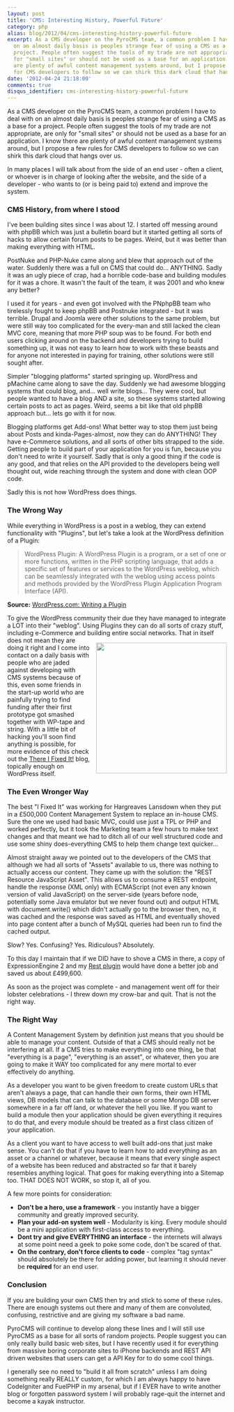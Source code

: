 ```yaml
---
layout: post
title: 'CMS: Interesting History, Powerful Future'
category: php
alias: blog/2012/04/cms-interesting-history-powerful-future
excerpt: As a CMS developer on the PyroCMS team, a common problem I have to deal with
  on an almost daily basis is peoples strange fear of using a CMS as a base for a
  project. People often suggest the tools of my trade are not appropriate, are only
  for "small sites" or should not be used as a base for an application. I know there
  are plenty of awful content management systems around, but I propose a few rules
  for CMS developers to follow so we can shirk this dark cloud that hangs over us.
date: '2012-04-24 21:18:00'
comments: true
disqus_identifier: cms-interesting-history-powerful-future
---
```


As a CMS developer on the PyroCMS team, a common problem I have to deal with on an almost daily basis is peoples strange fear of using a CMS as a base for a project. People often suggest the tools of my trade are not appropriate, are only for "small sites" or should not be used as a base for an application. I know there are plenty of awful content management systems around, but I propose a few rules for CMS developers to follow so we can shirk this dark cloud that hangs over us.

In many places I will talk about from the side of an end user - often a client, or whoever is in charge of looking after the website, and the side of a developer - who wants to (or is being paid to) extend and improve the system.

### CMS History, from where I stood

I've been building sites since I was about 12. I started off messing around with phpBB which was just a bulletin board but it started getting all sorts of hacks to allow certain forum posts to be pages. Weird, but it was better than making everything with HTML.

PostNuke and PHP-Nuke came along and blew that approach out of the water. Suddenly there was a full on CMS that could do... ANYTHING. Sadly it was an ugly piece of crap, had a horrible code-base and building modules for it was a chore. It wasn't the fault of the team, it was 2001 and who knew any better?

I used it for years - and even got involved with the PNphpBB team who tirelessly fought to keep phpBB and Postnuke integrated - but it was terrible. Drupal and Joomla were other solutions to the same problem, but were still way too complicated for the every-man and still lacked the clean MVC core, meaning that more PHP soup was to be found. For both end users clicking around on the backend and developers trying to build something up, it was not easy to learn how to work with these beasts and for anyone not interested in paying for training, other solutions were still sought after.

Simpler "blogging platforms" started springing up. WordPress and pMachine came along to save the day. Suddenly we had awesome blogging systems that could blog, and... well write blogs... They were cool, but people wanted to have a blog AND a site, so these systems started allowing certain posts to act as pages. Weird, seems a bit like that old phpBB approach but... lets go with it for now.

Blogging platforms get Add-ons! What better way to stop them just being about Posts and kinda-Pages-almost, now they can do ANYTHING! They have e-Commerce solutions, and all sorts of other bits strapped to the side. Getting people to build part of your application for you is fun, because you don't need to write it yourself. Sadly that is only a good thing if the code is any good, and that relies on the API provided to the developers being well thought out, wide reaching through the system and done with clean OOP code.

Sadly this is not how WordPress does things.

### The Wrong Way

While everything in WordPress is a post in a weblog, they can extend functionality with "Plugins", but let's take a look at the WordPress definition of a Plugin:

> WordPress Plugin: A WordPress Plugin is a program, or a set of one or more functions, written in the PHP scripting language, that adds a specific set of features or services to the WordPress weblog, which can be seamlessly integrated with the weblog using access points and methods provided by the WordPress Plugin Application Program Interface (API).

__Source:__ [WordPress.com: Writing a Plugin](https://codex.wordpress.org/Writing_a_Plugin)

To give the WordPress community their due they have managed to integrate a LOT into their "weblog". Using Plugins they can do all sorts of crazy stuff, including e-Commerce and building entire social networks. <img src="http://thereifixedit.files.wordpress.com/2009/06/tifi-redneckhouseboater.jpg" style="float:right; width: 300px; margin: 1em 0 0 1em;" />That in itself does not mean they are doing it right and I come into contact on a daily basis with people who are jaded against developing with CMS systems because of this, even some friends in the start-up world who are painfully trying to find funding after their first prototype got smashed together with WP-tape and string. With a little bit of hacking you'll soon find anything is possible, for more evidence of this check out the [There I Fixed It!](http://thereifixedit.failblog.org/) blog, topically enough on WordPress itself.

### The Even Wronger Way

The best "I Fixed It" was working for Hargreaves Lansdown when they put in a £500,000 Content Management System to replace an in-house CMS. Sure the one we used had basic MVC, could use just a TPL or PHP and worked perfectly, but it took the Marketing team a few hours to make text changes and that meant we had to ditch all of our well structured code and use some shiny does-everything CMS to help them change text quicker...

Almost straight away we pointed out to the developers of the CMS that although we had all sorts of "Assets" available to us, there was nothing to actually access our content. They came up with the solution: the "REST Resource JavaScript Asset". This allows us to consume a REST endpoint, handle the response (XML only) with ECMAScript (not even any known version of valid JavaScript) on the server-side (years before node, potentially some Java emulator but we never found out) and output HTML with document.write() which didn't actually go to the browser then, no, it was cached and the response was saved as HTML and eventually shoved into page content after a bunch of MySQL queries had been run to find the cached output.

Slow? Yes.
Confusing? Yes.
Ridiculous? Absolutely.

To this day I maintain that if we DID have to shove a CMS in there, a copy of ExpressionEngine 2 and my [Rest plugin](http://devot-ee.com/add-ons/rest) would have done a better job and saved us about £499,600.

As soon as the project was complete - and management went off for their lobster celebrations - I threw down my crow-bar and quit. That is not the right way.

### The Right Way

A Content Management System by definition just means that you should be able to manage your content. Outside of that a CMS should really not be interfering at all. If a CMS tries to make everything into one thing, be that "everything is a page", "everything is an asset", or whatever, then you are going to make it WAY too complicated for any mere mortal to ever effectively do anything. 

As a developer you want to be given freedom to create custom URLs that aren't always a page, that can handle their own forms, their own HTML views, DB models that can talk to the database or some Mongo DB server somewhere in a far off land, or whatever the hell you like. If you want to build a module then your application should be given everything it requires to do that, and every module should be treated as a first class citizen of your application.

As a client you want to have access to well built add-ons that just make sense. You can't do that if you have to learn how to add everything as an asset or a channel or whatever, because it means that every single aspect of a website has been reduced and abstracted so far that it barely resembles anything logical. That goes for making everything into a Sitemap too. THAT DOES NOT WORK, so stop it, all of you.

A few more points for consideration:

* __Don't be a hero, use a framework__ - you instantly have a bigger community and greatly improved security.
* __Plan your add-on system well__ - Modularity is king. Every module should be a mini application with first-class access to everything.
* __Dont try and give EVERYTHING an interface__ - the internets will always at some point need a geek to poke some code, don't be scared of that.
* __On the contrary, don't force clients to code__ - complex "tag syntax" should absolutely be there for adding power, but learning it should never be __required__ for an end user.

### Conclusion

If you are building your own CMS then try and stick to some of these rules. There are enough systems out there and many of them are convoluted, confusing, restrictive and are giving my software a bad name. 

PyroCMS will continue to develop along these lines and I will still use PyroCMS as a base for all sorts of random projects. People suggest you can only really build basic web sites, but I have recently used it for everything from massive boring corporate sites to iPhone backends and REST API driven websites that users can get a API Key for to do some cool things.

I generally see no need to "build it all from scratch" unless I am doing something really REALLY custom, for which I am always happy to have CodeIgniter and FuelPHP in my arsenal, but if I EVER have to write another blog or forgotten password system I will probably rage-quit the internet and become a kayak instructor.